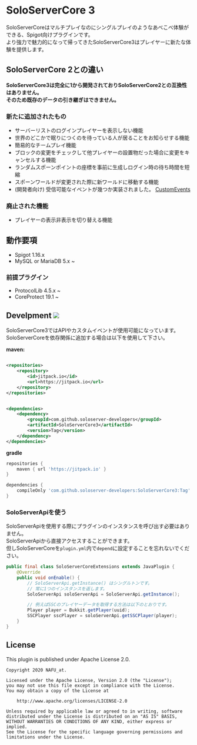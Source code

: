 # SoloServerCore 3

SoloServerCoreはマルチプレイなのにシングルプレイのようなあべこべ体験ができる、Spigot向けプラグインです。  
より強力で魅力的になって帰ってきたSoloServerCore3はプレイヤーに新たな体験を提供します。

## SoloServerCore 2との違い

**SoloServerCore3は完全に1から開発されておりSoloServerCore2との互換性はありません。  
そのため既存のデータの引き継ぎはできません。**

### 新たに追加されたもの

- サーバーリストのログインプレイヤーを表示しない機能
- 世界のどこかで眠りにつくのを待っている人が居ることをお知らせする機能
- 簡易的なチームプレイ機能
- ブロックの変更をチェックして他プレイヤーの設置物だった場合に変更をキャンセルする機能
- ランダムスポーンポイントの座標を事前に生成しログイン時の待ち時間を短縮
- スポーンワールドが変更された際に新ワールドに移動する機能
- (開発者向け) 受信可能なイベントが幾つか実装されました。 [CustomEvents](./CustomEvent.md)

### 廃止された機能

- プレイヤーの表示非表示を切り替える機能

## 動作要項

- Spigot 1.16.x
- MySQL or MariaDB 5.x ~

### 前提プラグイン

- ProtocolLib 4.5.x ~
- CoreProtect 19.1 ~

## Develpment [![](https://jitpack.io/v/soloserver-developers/SoloServerCore3.svg)](https://jitpack.io/#soloserver-developers/SoloServerCore3)

SoloServerCore3ではAPIやカスタムイベントが使用可能になっています。  
SoloServerCoreを依存関係に追加する場合は以下を使用して下さい。

**maven:**

```xml

<repositories>
    <repository>
        <id>jitpack.io</id>
        <url>https://jitpack.io</url>
    </repository>
</repositories>
```

```xml

<dependencies>
    <dependency>
        <groupId>com.github.soloserver-developers</groupId>
        <artifactId>SoloServerCore3</artifactId>
        <version>Tag</version>
    </dependency>
</dependencies>
```

**gradle**

```Groovy
repositories {
    maven { url 'https://jitpack.io' }
}

dependencies {
    compileOnly 'com.github.soloserver-developers:SoloServerCore3:Tag'
}
```

### SoloServerApiを使う

SoloServerApiを使用する際にプラグインのインスタンスを呼び出す必要はありません。  
SoloServerApiから直接アクセスすることができます。  
但しSoloServerCoreを`plugin.yml`内で`depend`に設定することを忘れないでください。

```java
public final class SoloServerCoreExtensions extends JavaPlugin {
    @Override
    public void onEnable() {
        // SoloServerApi.getInstance() はシングルトンです。
        // 常に1つのインスタンスを返します。
        SoloServerApi soloServerApi = SoloServerApi.getInstance();

        // 例えばSSCのプレイヤーデータを取得する方法は以下のとおりです。
        Player player = Bukkit.getPlayer(uuid);
        SSCPlayer sscPlayer = soloServerApi.getSSCPlayer(player);
    }
}
```

## License

This plugin is published under Apache License 2.0.

```
Copyright 2020 NAFU_at.

Licensed under the Apache License, Version 2.0 (the "License");
you may not use this file except in compliance with the License.
You may obtain a copy of the License at

    http://www.apache.org/licenses/LICENSE-2.0

Unless required by applicable law or agreed to in writing, software
distributed under the License is distributed on an "AS IS" BASIS,
WITHOUT WARRANTIES OR CONDITIONS OF ANY KIND, either express or implied.
See the License for the specific language governing permissions and
limitations under the License.
```
